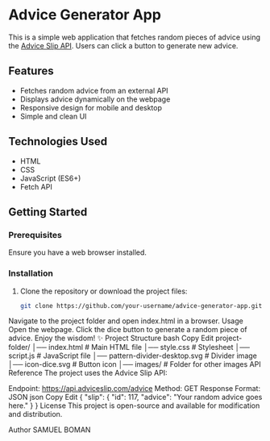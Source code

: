 # Advice Generator App

This is a simple web application that fetches random pieces of advice using the [Advice Slip API](https://api.adviceslip.com/). Users can click a button to generate new advice.

## Features
- Fetches random advice from an external API
- Displays advice dynamically on the webpage
- Responsive design for mobile and desktop
- Simple and clean UI

## Technologies Used
- HTML
- CSS
- JavaScript (ES6+)
- Fetch API

## Getting Started

### Prerequisites
Ensure you have a web browser installed.

### Installation
1. Clone the repository or download the project files:
   ```sh
   git clone https://github.com/your-username/advice-generator-app.git
Navigate to the project folder and open index.html in a browser.
Usage
Open the webpage.
Click the dice button to generate a random piece of advice.
Enjoy the wisdom! ✨
Project Structure
bash
Copy
Edit
project-folder/
│── index.html       # Main HTML file
│── style.css        # Stylesheet
│── script.js        # JavaScript file
│── pattern-divider-desktop.svg  # Divider image
│── icon-dice.svg    # Button icon
│── images/          # Folder for other images
API Reference
The project uses the Advice Slip API:

Endpoint: https://api.adviceslip.com/advice
Method: GET
Response Format: JSON
json
Copy
Edit
{
  "slip": {
    "id": 117,
    "advice": "Your random advice goes here."
  }
}
License
This project is open-source and available for modification and distribution.

Author
SAMUEL BOMAN